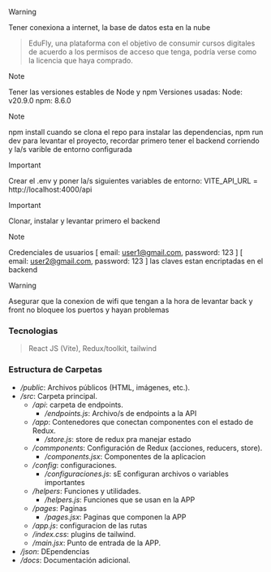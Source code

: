 > [!WARNING]
> Tener conexiona a internet, la base de datos esta en la nube


> EduFly, una plataforma con el objetivo de consumir cursos digitales de acuerdo a los permisos de acceso que tenga, podría verse como la licencia que haya comprado.

> [!NOTE]
> Tener las versiones estables de Node y npm
> Versiones usadas:
> Node: v20.9.0
> npm: 8.6.0

> [!NOTE]
> npm install cuando se clona el repo para instalar las dependencias, npm run dev para levantar el proyecto, recordar primero tener el backend corriendo y la/s varible de entorno configurada

> [!IMPORTANT]
> Crear el .env y poner la/s siguientes variables de entorno:
> VITE_API_URL = http://localhost:4000/api

> [!IMPORTANT]
> Clonar, instalar y levantar primero el backend

> [!NOTE]
> Credenciales de usuarios  [ email: user1@gmail.com, password: 123 ]  [ email: user2@gmail.com, password: 123 ] las claves estan encriptadas en el backend

> [!WARNING]
> Asegurar que la conexion de wifi que tengan a la hora de levantar back y front no bloquee los puertos y hayan problemas

### Tecnologias
> React JS (Vite), Redux/toolkit, tailwind

### Estructura de Carpetas

- */public*: Archivos públicos (HTML, imágenes, etc.).
- */src*: Carpeta principal.
  - */api*: carpeta de endpoints.
      - */endpoints.js*: Archivo/s de endpoints a la API
  - */app*: Contenedores que conectan componentes con el estado de Redux.
    - */store.js*: store de redux pra manejar estado
  - */commponents*: Configuración de Redux (acciones, reducers, store).
    - */components.jsx*: Componentes de la aplicacion
  - */config*: configuraciones.
    - */configuraciones.js*: sE configuran archivos o variables importantes
  - */helpers*: Funciones y utilidades.
    - */helpers.js*: Funciones que se usan en la APP
  - */pages*: Paginas
    - */pages.jsx*: Paginas que componen la APP
  - */app.js*: configuracion de las rutas
  - */index.css*: plugins de tailwind.
  - */main.jsx*: Punto de entrada de la APP.
- */json*: DEpendencias
- */docs*: Documentación adicional.

